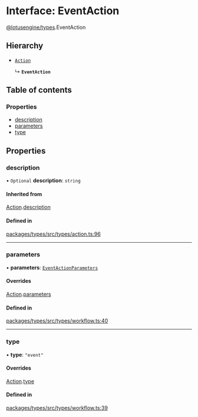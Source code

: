# Interface: EventAction

[@lotusengine/types](../wiki/@lotusengine.types).EventAction

## Hierarchy

- [`Action`](../wiki/@lotusengine.types.Action)

  ↳ **`EventAction`**

## Table of contents

### Properties

- [description](../wiki/@lotusengine.types.EventAction#description)
- [parameters](../wiki/@lotusengine.types.EventAction#parameters)
- [type](../wiki/@lotusengine.types.EventAction#type)

## Properties

### description

• `Optional` **description**: `string`

#### Inherited from

[Action](../wiki/@lotusengine.types.Action).[description](../wiki/@lotusengine.types.Action#description)

#### Defined in

[packages/types/src/types/action.ts:96](https://github.com/lotusengine/sdk/blob/f1f5297/packages/types/src/types/action.ts#L96)

___

### parameters

• **parameters**: [`EventActionParameters`](../wiki/@lotusengine.types.EventActionParameters)

#### Overrides

[Action](../wiki/@lotusengine.types.Action).[parameters](../wiki/@lotusengine.types.Action#parameters)

#### Defined in

[packages/types/src/types/workflow.ts:40](https://github.com/lotusengine/sdk/blob/f1f5297/packages/types/src/types/workflow.ts#L40)

___

### type

• **type**: ``"event"``

#### Overrides

[Action](../wiki/@lotusengine.types.Action).[type](../wiki/@lotusengine.types.Action#type)

#### Defined in

[packages/types/src/types/workflow.ts:39](https://github.com/lotusengine/sdk/blob/f1f5297/packages/types/src/types/workflow.ts#L39)
